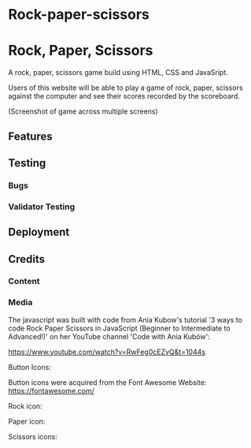 # Rock-paper-scissors
<h1>Rock, Paper, Scissors</h1>
A rock, paper, scissors game build using HTML, CSS and JavaSript. 


Users of this website will be able to play a game of rock, paper, scissors against the computer and see their scores recorded by the scoreboard. 

(Screenshot of game across multiple screens)

<h2>Features</h2>

<h2>Testing</h2>

<h3>Bugs</h3>

<h3>Validator Testing</h3>

<h2>Deployment</h2>

<h2>Credits</h2>

<h3>Content</h3>

<h3>Media</h3>

The javascript was built with code from Ania Kubow's tutorial '3 ways to code Rock Paper Scissors in JavaScript (Beginner to Intermediate to Advanced!)' on her YouTube channel 'Code with Ania Kubów':

https://www.youtube.com/watch?v=RwFeg0cEZvQ&t=1044s


Button Icons: 

Button icons were acquired from the Font Awesome Website: https://fontawesome.com/

Rock icon: <i class="fa-regular fa-hand-back-fist"></i>

Paper icon: <i class="fa-regular fa-hand"></i>

Scissors icons: <i class="fa-regular fa-hand-peace"></i>